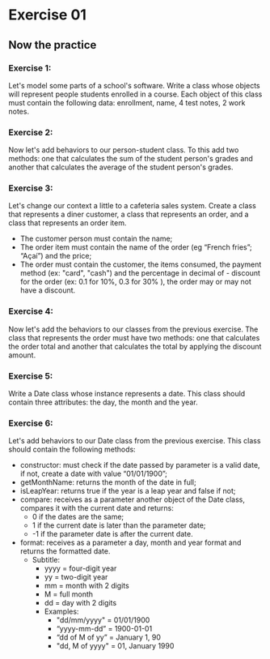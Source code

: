 # Exercise 01

## Now the practice

### Exercise 1:
Let's model some parts of a school's software. Write a class whose objects will represent people students enrolled in a course. Each object of this class must contain the following data: enrollment, name, 4 test notes, 2 work notes.

### Exercise 2:
Now let's add behaviors to our person-student class. To this add two methods: one that calculates the sum of the student person's grades and another that calculates the average of the student person's grades.

### Exercise 3:
Let's change our context a little to a cafeteria sales system. Create a class that represents a diner customer, a class that represents an order, and a class that represents an order item.

  - The customer person must contain the name;
  - The order item must contain the name of the order (eg “French fries”; “Açaí”) and the price;
  - The order must contain the customer, the items consumed, the payment method (ex: "card", "cash") and the percentage in decimal of - discount for the order (ex: 0.1 for 10%, 0.3 for 30% ), the order may or may not have a discount.

### Exercise 4:
Now let's add the behaviors to our classes from the previous exercise. The class that represents the order must have two methods: one that calculates the order total and another that calculates the total by applying the discount amount.

### Exercise 5:
 Write a Date class whose instance represents a date. This class should contain three attributes: the day, the month and the year.

### Exercise 6:
Let's add behaviors to our Date class from the previous exercise. This class should contain the following methods:


- constructor: must check if the date passed by parameter is a valid date, if not, create a date with value “01/01/1900”;
- getMonthName: returns the month of the date in full;
- isLeapYear: returns true if the year is a leap year and false if not;
- compare: receives as a parameter another object of the Date class, compares it with the current date and returns:
  - 0 if the dates are the same;
  - 1 if the current date is later than the parameter date;
  - -1 if the parameter date is after the current date.
- format: receives as a parameter a day, month and year format and returns the formatted date.
  - Subtitle:
    - yyyy = four-digit year
    - yy = two-digit year
    - mm = month with 2 digits
    - M = full month
    - dd = day with 2 digits
    - Examples:
      - "dd/mm/yyyy" = 01/01/1900
      - “yyyy-mm-dd” = 1900-01-01
      - “dd of M of yy” = January 1, 90
      - "dd, M of yyyy" = 01, January 1990